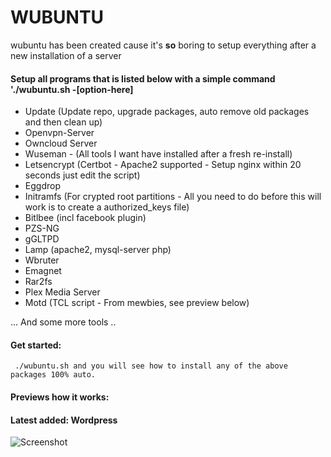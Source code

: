 # WUBUNTU

wubuntu has been created cause it's **so** boring to setup everything after a new installation of a server

#### Setup all programs that is listed below with a simple command './wubuntu.sh -[option-here]



- Update (Update repo, upgrade packages, auto remove old packages and then clean up)
- Openvpn-Server 
- Owncloud Server
- Wuseman - (All tools I want have installed after a fresh re-install)
- Letsencrypt (Certbot - Apache2 supported - Setup nginx within 20 seconds just edit the script)
- Eggdrop
- Initramfs (For crypted root partitions - All you need to do before this will work is to create a authorized_keys file)
- Bitlbee (incl facebook plugin)
- PZS-NG
- gGLTPD
- Lamp (apache2, mysql-server php)
- Wbruter
- Emagnet 
- Rar2fs
- Plex Media Server
- Motd (TCL script - From mewbies, see preview below)

... And some more tools ..

#### Get started:

     ./wubuntu.sh and you will see how to install any of the above packages 100% auto.
     
#### Previews how it works:

#### Latest added: Wordpress

![Screenshot](wordpress.gif)


